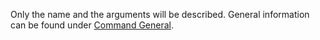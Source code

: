 Only the name and the arguments will be described. General information can be found
under [Command General](../../../../../docs/advanced/data_types/json/commands/general.md#request).
